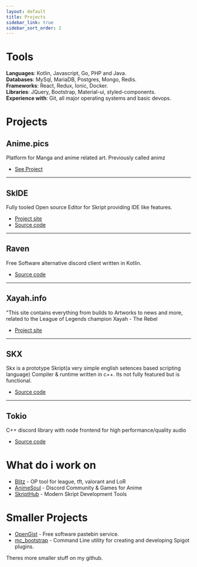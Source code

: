 ```yaml
---
layout: default
title: Projects
sidebar_link: true
sidebar_sort_order: 2
---
```

# Tools
**Languages**: Kotlin, Javascript, Go, PHP and Java.<br />
**Databases**: MySql, MariaDB, Postgres, Mongo, Redis.<br />
**Frameworks**: React, Redux, Ionic, Docker.<br />
**Libraries**: JQuery, Bootstrap, Material-ui, styled-components.<br />
**Experience with**: Git, all major operating systems and basic devops.<br />

# Projects

## Anime.pics
Platform for Manga and anime related art. Previously called animz

* <a href="https://anime.pics" target="_blank">See Project</a>

---
## SkIDE
Fully tooled Open source Editor for Skript providing IDE like features.

* <a href="https://skide.liz3.net" target="_blank">Project site</a>
* <a href="https://github.com/liz3/SkIDE" target="_blank">Source code</a>

---
## Raven
Free Software alternative discord client written in Kotlin.

* <a href="https://github.com/liz3/Raven" target="_blank">Source code</a>

---
## Xayah.info
"This site contains everything from builds to Artworks to news and more, related to the League of Legends champion Xayah - The Rebel

* <a href="https://xayah.info" target="_blank">Project site</a>

---
## SKX
Skx is a prototype Skript(a very simple english setences based scripting language) Compiler & runtime written in c++.
Its not fully featured but is functional.

* <a href="https://github.com/liz3/Skx" target="_blank">Source code</a>

---
## Tokio
C++ discord library with node frontend for high performance/quality audio

* <a href="https://gitlab.com/HCInk/tokio" target="_blank">Source code</a>

# What do i work on

* <a href="https://blitz.gg" target="_blank">Blitz</a> - OP tool for league, tft, valorant and LoR
* <a href="https://animesoul.com" target="_blank">AnimeSoul</a> - Discord Community & Games for Anime
* <a href="skripthub.net" target="_blank">SkriptHub</a> - Modern Skript Development Tools


# Smaller Projects
* <a href="https://github.com/liz3/OpenGist" target="_blank">OpenGist</a> - Free software pastebin service.
* <a href="https://github.com/liz3/mc_bootstrap" target="_blank">mc_bootstrap</a> - Command Line utility for creating and developing Spigot plugins.

Theres more smaller stuff on my github.
